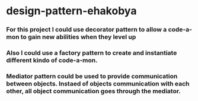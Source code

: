 # design-pattern-ehakobya

### For this project I could use decorator pattern to allow a code-a-mon to gain new abilities when they level up

### Also I could use a factory pattern to create and instantiate different kindo of code-a-mon.

### Mediator pattern could be used to provide communication between objects. Instaed of objects communication with each other, all object communication goes through the mediator.
